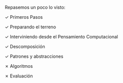 Repasemos un poco lo visto:

✓ Primeros Pasos

✓ Preparando el terreno

✓ Interviniendo desde el Pensamiento Computacional

✓ Descomposición

✓ Patrones y abstracciones

✗ Algoritmos  

✗ Evaluación